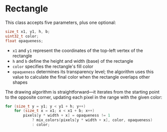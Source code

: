 # Rectangle

This class accepts five parameters, plus one optional:

```cpp
size_t x1, y1, h, b;
uint32_t color;
float opaqueness;
```

- `x1` and `y1` represent the coordinates of the top-left vertex of the rectangle
- `h` and `b` define the height and width (base) of the rectangle
- `color` specifies the rectangle's fill color
- `opaqueness` determines its transparency level; the algorithm uses this value to calculate the final color when the rectangle overlaps other shapes

The drawing algorithm is straightforward—it iterates from the starting point to the opposite corner, updating each pixel in the range with the given color:

```cpp
for (size_t y = y1; y < y1 + h; y++)
    for (size_t x = x1; x < x1 + b; x++)
        pixels[y * width + x] = opaqueness != 1
            ? mix_colors(pixels[y * width + x], color, opaqueness)
            : color;
```